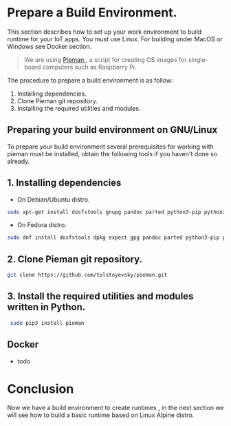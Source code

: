 
# Prepare a Build Environment.

This section describes how to set up your work environment to build runtime for your IoT apps. You must use Linux. 
For building under MacOS or Windows see Docker section. 

> We are using <a href="https://github.com/tolstoyevsky/pieman" target="_blank"> Pieman </a>, a script for creating OS images for single-board computers such as Raspberry Pi.

The procedure to prepare a build environment is as follow: 

1. Installing dependencies.
2. Clone Pieman git repository.
3. Installing the required utilities and modules.


## Preparing your build environment on GNU/Linux 

To prepare your build environment several prerequisites for working with pieman must be installed, obtain the following tools if you haven't done so already.


## 1. Installing dependencies 

 - On Debian/Ubuntu distro. 


```bash 
sudo apt-get install dosfstools gnupg pandoc parted python3-pip python3-setuptools python3-yaml qemu-user-static rsync uuid-runtime wget whois
```


 - On Fedora distro.


```bash 
sudo dnf install dosfstools dpkg expect gpg pandoc parted python3-pip python3-PyYAML python3-setuptools qemu-user-static rsync wget
```

## 2. Clone Pieman git repository.

```bash
git clone https://github.com/tolstoyevsky/pieman.git
```

## 3. Install the required utilities and modules written in Python.

```bash 
 sudo pip3 install pieman 
```

## Docker 
 - todo   

# Conclusion 

Now we have a build environment to create runtimes , in the next section we will see how to build a basic runtime based on Linux Alpine distro.
